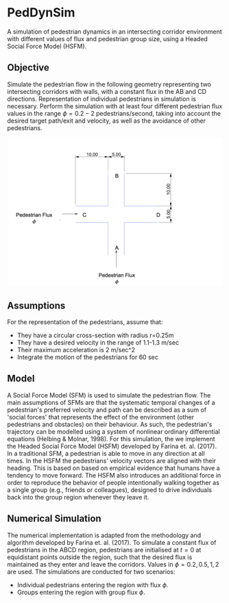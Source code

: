 # PedDynSim
A simulation of pedestrian dynamics in an intersecting corridor environment with different values of flux and pedestrian group size, using a Headed Social Force Model (HSFM).

## Objective
Simulate the pedestrian flow in  the following geometry representing two intersecting corridors with walls, with a constant flux in the AB and CD directions. Representation of individual pedestrians in simulation is necessary. Perform the simulation with at least four different pedestrian flux values in the range $\phi = 0.2 - 2$ pedestrians/second, taking into account the desired target path/exit and velocity, as well as the avoidance of other pedestrians.

![Simulation domain](domain.png)


## Assumptions
For the representation of the pedestrians, assume that:
* They have a circular cross-section with radius r=0.25m
* They have a desired velocity in the range of 1.1-1.3 m/sec
* Their maximum acceleration is 2 m/sec^2
* Integrate the motion of the pedestrians for 60 sec

## Model
A Social Force Model (SFM) is used to simulate the pedestrian flow. The main assumptions of SFMs are that the systematic temporal changes of a pedestrian's preferred velocity and path can be described as a sum of 'social forces' that represents the effect of the environment (other pedestrians and obstacles) on their behaviour. As such, the pedestrian's trajectory can be modelled using a system of nonlinear ordinary differential equations (Helbing & Molnar, 1998). For this simulation, the we implement the Headed Social Force Model (HSFM) developed by Farina et. al. (2017). In a traditional SFM, a pedestrian is able to move in any direction at all times. In the HSFM the pedestrians' velocity vectors are aligned with their heading. This is based on based on empirical evidence that humans have a tendency to move forward. The HSFM also introduces an additional force in order to reproduce the behavior of people intentionally walking together as a single group (e.g., friends or colleagues), designed to drive individuals back into the group region whenever they leave it. 

## Numerical Simulation
The numerical implementation is adapted from the methodology and algorithm developed by Farina et. al. (2017). To simulate a constant flux of pedestrians in the ABCD region, pedestrians are initialised at $t=0$ at equidistant points outside the region, such that the desired flux is maintained as they enter and leave the corridors. Values in $\phi = {0.2, 0.5, 1, 2}$ are used. The simulations are conducted for two scenarios:
* Individual pedestrians entering the region with flux $\phi$.
* Groups entering the region with group flux $\phi$.

